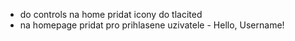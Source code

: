 - do controls na home pridat icony do tlacited
- na homepage pridat pro prihlasene uzivatele - Hello, Username!